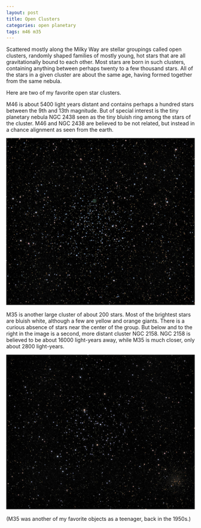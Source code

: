 ```yaml
---
layout: post
title: Open Clusters
categories: open planetary
tags: m46 m35
---
```


Scattered mostly along the Milky Way are stellar groupings called open clusters, randomly shaped families of mostly young, hot stars that are all gravitationally bound to each other.  Most stars are born in such clusters, containing anything between perhaps twenty to a few thousand stars.  All of the stars in a given cluster are about the same age, having formed together from the same nebula.

Here are two of my favorite open star clusters.

M46 is about 5400 light years distant and contains perhaps a hundred stars between the 9th and 13th magnitude. But of special interest is the tiny planetary nebula NGC 2438 seen as the tiny bluish ring among the stars of the cluster. M46 and NGC 2438 are believed to be not related, but instead in a chance alignment as seen from the earth.

![m46 seen using Celestron RASA 8 and ZWO ASI183MC](\images\m46_2020-03-07T21_38_58_Stack_16bits_240frames_480s.jpg)



M35 is another large cluster of about 200 stars. Most of the brightest stars are bluish white, although a few are yellow and orange giants. There is a curious absence of stars near the center of the group. But below and to the right in the image is a second, more distant cluster NGC 2158. NGC 2158 is believed to be about 16000 light-years away, while M35 is much closer, only about 2800 light-years.

![m35 seen using Celestron RASA 8 and ZWO ASI183MC](\images\m35_2020-02-09T21_13_41_Stack_16bits_180frames_360s_6-5NI.jpg)

(M35 was another of my favorite objects as a teenager, back in the 1950s.)


